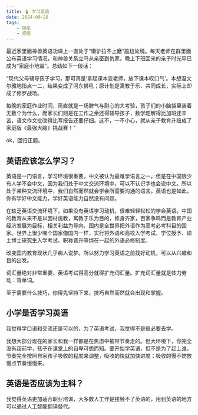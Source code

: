 ```yaml
---
title: 🪴 学习英语
date: 2024-09-28
tags: 
    - 随笔
    - 感悟
---
```


  最近家里面神兽英语功课上一直处于“懒驴拉不上磨”尴尬处境。每天老师在群里面公布英语学习情况，和神兽关系立马从亲密到仇家。晚上下班回来的亲子时光早已成为“家庭小地震”。总结如下一段话：

“现代父母辅导孩子学习，那可真是‘拿起课本变老师，放下课本叹口气’。本想温文尔雅地指点一二，结果变成了河东狮吼；原计划是寓教于乐、共同成长，实际上却成了修罗战场。

每晚的家庭作业时间，简直就是一场脾气与耐心的大考验，孩子们的小脑袋里装着无数个为什么，而家长们则是在工作之余还得辅导孩子，数学题解得比加班还辛苦，语文作文批改得比写报告还要仔细。这不，一不小心，就从亲子教育升级成了家庭版《最强大脑》挑战赛！”


ok，回归正题。

## 英语应该怎么学习？

英语是一门语言，学习环境很重要。中文被认为最难学语言之一，但是在中国很少有人学不会中文，因为我们处于中文交流环境中，可以不认识字也会说中文。所以处于某种交流环境中，我们自然而然就会学会所需要沟通的语言。英语也是如此，你有学好中文能力，学好英语能力自然没有问题。

在缺乏英语交流环境下，如果没有英语学习动机，很难轻轻松松的学会英语。中国的教育从来不是以因材施教，寓教于乐为目的，修身齐家，百家争鸣而是教育产业经济发展为目标，相关利益为导向。国内是全世界把外语作为高考必考科目的国家。世界上很少哪个国家像国内一样，实行将外语和高校入学考试、学位授予、硕士博士研究生入学考试、职称晋升等绑在一起的外语必修制度。

改变国内教育现状几乎痴人说梦。所以努力学习英语之前找好动机，可以从兴趣和目的出发。

词汇量绝对非常重要，英语考试得高分就得扩充词汇量。扩充词汇量就是体力劳动：背单词。

至于需要什么技巧，你得先坚持下来，技巧自然而然就会出现和掌握。


## 小学是否学习英语

我觉得学口语和交流还是可以的，为了英语考试，我觉得不是很必要去学。

我想大部分现在的家长和我一样都是在焦虑中被带节奏走的。但大环境下，你完全没有超前学，孩子在课堂上的自卑可想而知。要开始学英语，但不是为了赶上谁，节奏完全按照自家孩子吸收的程度来调整，吸收的快就加快进度；吸收的慢不妨放慢点节奏慢慢来。


## 英语是否应该为主科？

我觉得英语更加适合职业培训，大多数人工作是接触不了英语的，用到英语的地方可以通过人工智能翻译替代。
